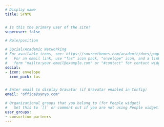 ```yaml
---
# Display name
title: SYNYO


# Is this the primary user of the site?
superuser: false

# Role/position

# Social/Academic Networking
# For available icons, see: https://sourcethemes.com/academic/docs/page-builder/#icons
#   For an email link, use "fas" icon pack, "envelope" icon, and a link in the
#   form "mailto:your-email@example.com" or "#contact" for contact widget.
social:
- icon: envelope
  icon_pack: fas


# Enter email to display Gravatar (if Gravatar enabled in Config)
email: "office@synyo.com"

# Organizational groups that you belong to (for People widget)
#   Set this to `[]` or comment out if you are not using People widget.
user_groups:
- consortium partners
---
```



